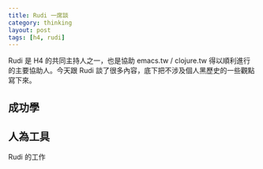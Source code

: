 ```yaml
---
title: Rudi 一席談
category: thinking
layout: post
tags: [h4, rudi]
---
```

Rudi 是 H4 的共同主持人之一，也是協助 emacs.tw / clojure.tw 得以順利進行的主要協助人。今天跟 Rudi 談了很多內容，底下把不涉及個人黑歷史的一些觀點寫下來。

## 成功學


## 人為工具
Rudi 的工作
